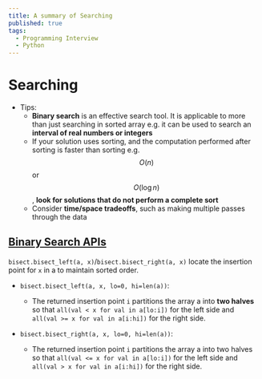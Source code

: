 ```yaml
---
title: A summary of Searching
published: true
tags:
  - Programming Interview
  - Python
---
```


# Searching

- Tips:
  - **Binary search** is an effective search tool. It is applicable to more than just searching in sorted array e.g. it can be used to search an **interval of real numbers or integers**
  - If your solution uses sorting, and the computation performed after sorting is faster than sorting e.g. $$ O(n) $$ or $$ O(\log n) $$, **look for solutions that do not perform a complete sort**
  - Consider **time/space tradeoffs**, such as making multiple passes through the data

<!--more-->

## [Binary Search APIs](https://docs.python.org/3/library/bisect.html)

`bisect.bisect_left(a, x)`/`bisect.bisect_right(a, x)` locate the insertion point for `x` in a to maintain sorted order.

- `bisect.bisect_left(a, x, lo=0, hi=len(a))`:

  - The returned insertion point `i` partitions the array a into **two halves** so that `all(val < x for val in a[lo:i])` for the left side and `all(val >= x for val in a[i:hi])` for the right side.

- `bisect.bisect_right(a, x, lo=0, hi=len(a))`:
  - The returned insertion point `i` partitions the array a into two halves so that `all(val <= x for val in a[lo:i])` for the left side and `all(val > x for val in a[i:hi])` for the right side.
